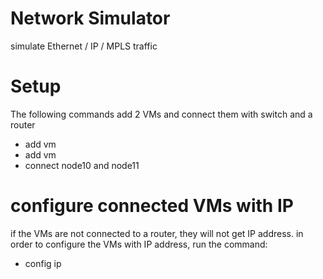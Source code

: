 # Network Simulator
simulate Ethernet / IP / MPLS traffic

# Setup
The following commands add 2 VMs and connect them with switch and a router

- add vm
- add vm
- connect node10 and node11


# configure connected VMs with IP
if the VMs are not connected to a router, they will not get IP address.
in order to configure the VMs with IP address, run the command:
- config ip

